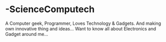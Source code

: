 # -ScienceComputech
A Computer geek, Programmer, Loves Technology &amp; Gadgets.  And making own innovative thing and ideas... Want to know all about Electronics and Gadget around me...
